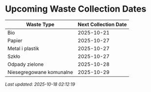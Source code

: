# Upcoming Waste Collection Dates

| Waste Type | Next Collection Date |
|------------|----------------------|
| Bio | 2025-10-21 |
| Papier | 2025-10-27 |
| Metal i plastik | 2025-10-27 |
| Szkło | 2025-10-27 |
| Odpady zielone | 2025-10-28 |
| Niesegregowane komunalne | 2025-10-29 |


*Last updated: 2025-10-18 02:12:19*
